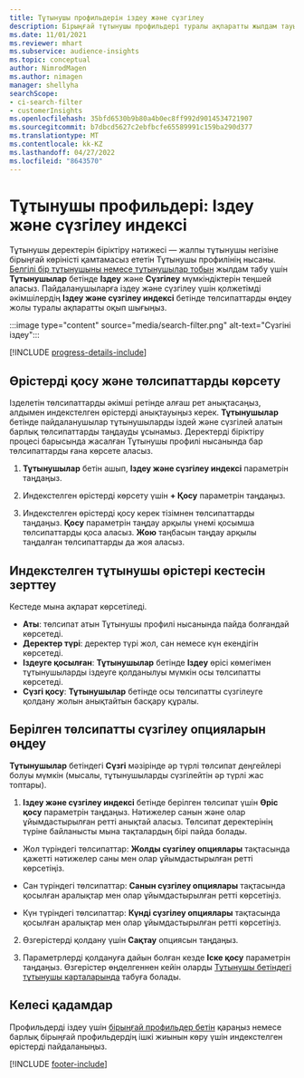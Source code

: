 ```yaml
---
title: Тұтынушы профильдерін іздеу және сүзгілеу
description: Бірыңғай тұтынушы профильдері туралы ақпаратты жылдам тауып, көрсетілген төлсипаттарды сүзгілеңіз.
ms.date: 11/01/2021
ms.reviewer: mhart
ms.subservice: audience-insights
ms.topic: conceptual
author: NimrodMagen
ms.author: nimagen
manager: shellyha
searchScope:
- ci-search-filter
- customerInsights
ms.openlocfilehash: 35bfd6530b9b80a4b0ec8ff992d9014534721907
ms.sourcegitcommit: b7dbcd5627c2ebfbcfe65589991c159ba290d377
ms.translationtype: MT
ms.contentlocale: kk-KZ
ms.lasthandoff: 04/27/2022
ms.locfileid: "8643570"
---
```

# <a name="customer-profiles-search--filter-index"></a>Тұтынушы профильдері: Іздеу және сүзгілеу индексі

Тұтынушы деректерін біріктіру нәтижесі — жалпы тұтынушы негізіне бірыңғай көріністі қамтамасыз ететін Тұтынушы профилінің нысаны. [Белгілі бір тұтынушыны немесе тұтынушылар тобын](customer-profiles.md) жылдам табу үшін **Тұтынушылар** бетінде **Іздеу** және **Сүзгілеу** мүмкіндіктерін теңшей аласыз. Пайдаланушыларға іздеу және сүзгілеу үшін қолжетімді әкімшілердің **Іздеу және сүзгілеу индексі** бетінде төлсипаттарды өңдеу жолы туралы ақпаратты оқып шығыңыз.

   :::image type="content" source="media/search-filter.png" alt-text="Сүзгіні іздеу":::

[!INCLUDE [progress-details-include](includes/progress-details-pane.md)]

## <a name="add-fields-and-specify-attributes"></a>Өрістерді қосу және төлсипаттарды көрсету

Ізделетін төлсипаттарды әкімші ретінде алғаш рет анықтасаңыз, алдымен индекстелген өрістерді анықтауыңыз керек. **Тұтынушылар** бетінде пайдаланушылар тұтынушыларды іздей және сүзгілей алатын барлық төлсипаттарды таңдауды ұсынамыз. Деректерді біріктіру процесі барысында жасалған Тұтынушы профилі нысанында бар төлсипаттарды ғана көрсете аласыз.

1. **Тұтынушылар** бетін ашып, **Іздеу және сүзгілеу индексі** параметрін таңдаңыз.

2. Индекстелген өрістерді көрсету үшін **+ Қосу** параметрін таңдаңыз.

3. Индекстелген өрістерді қосу керек тізімнен төлсипаттарды таңдаңыз. **Қосу** параметрін таңдау арқылы үнемі қосымша төлсипаттарды қоса аласыз. **Жою** таңбасын таңдау арқылы таңдалған төлсипаттарды да жоя аласыз.

## <a name="explore-the-indexed-customer-fields-table"></a>Индекстелген тұтынушы өрістері кестесін зерттеу

Кестеде мына ақпарат көрсетіледі.

- **Аты**: төлсипат атын Тұтынушы профилі нысанында пайда болғандай көрсетеді.
- **Деректер түрі**: деректер түрі жол, сан немесе күн екендігін көрсетеді.
- **Іздеуге қосылған**: **Тұтынушылар** бетінде **Іздеу** өрісі көмегімен тұтынушыларды іздеуге қолданылуы мүмкін осы төлсипатты көрсетеді.
- **Сүзгі қосу**: **Тұтынушылар** бетінде осы төлсипатты сүзгілеуге қолдану жолын анықтайтын басқару құралы.

## <a name="editing-filtering-options-for-a-given-attribute"></a>Берілген төлсипатты сүзгілеу опцияларын өңдеу

**Тұтынушылар** бетіндегі **Сүзгі** мәзірінде әр түрлі төлсипат деңгейлері болуы мүмкін (мысалы, тұтынушыларды сүзгілейтін әр түрлі жас топтары).

1. **Іздеу және сүзгілеу индексі** бетінде берілген төлсипат үшін **Өріс қосу** параметрін таңдаңыз. Нәтижелер санын және олар ұйымдастырылған ретті анықтай аласыз. Төлсипат деректерінің түріне байланысты мына тақталардың бірі пайда болады.

- Жол түріндегі төлсипаттар: **Жолды сүзгілеу опциялары** тақтасында қажетті нәтижелер саны мен олар ұйымдастырылған ретті көрсетіңіз.

- Сан түріндегі төлсипаттар: **Санын сүзгілеу опциялары** тақтасында қосылған аралықтар мен олар ұйымдастырылған ретті көрсетіңіз.

- Күн түріндегі төлсипаттар: **Күнді сүзгілеу опциялары** тақтасында қосылған аралықтар мен олар ұйымдастырылған ретті көрсетіңіз.

2. Өзгерістерді қолдану үшін **Сақтау** опциясын таңдаңыз.

3. Параметрлерді қолдануға дайын болған кезде **Іске қосу** параметрін таңдаңыз. Өзгерістер өңделгеннен кейін оларды [Тұтынушы бетіндегі тұтынушы карталарында](customer-profiles.md) табуға болады. 

## <a name="next-steps"></a>Келесі қадамдар

Профильдерді іздеу үшін [бірыңғай профильдер бетін](customer-profiles.md) қараңыз немесе барлық бірыңғай профильдердің ішкі жиынын көру үшін индекстелген өрістерді пайдаланыңыз.


[!INCLUDE [footer-include](includes/footer-banner.md)]
